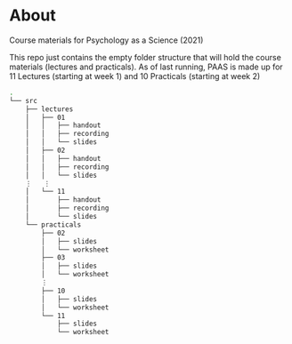 # About

Course materials for Psychology as a Science (2021)

This repo just contains the empty folder structure that will hold the course materials (lectures and practicals).
As of last running, PAAS is made up for 11 Lectures (starting at week 1) and 10 Practicals (starting at week 2)

```bash
.
└── src
    ├── lectures
    │   ├── 01
    │   │   ├── handout
    │   │   ├── recording
    │   │   └── slides
    │   ├── 02
    │   │   ├── handout
    │   │   ├── recording
    │   │   └── slides
    ⋮   ⋮
    │   └── 11
    │       ├── handout
    │       ├── recording
    │       └── slides
    └── practicals
        ├── 02
        │   ├── slides
        │   └── worksheet
        ├── 03
        │   ├── slides
        │   └── worksheet
        ⋮           
        ├── 10
        │   ├── slides
        │   └── worksheet
        └── 11
            ├── slides
            └── worksheet
            
```
